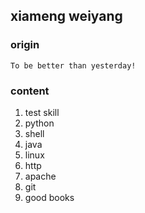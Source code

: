## xiameng weiyang ##

### origin ###


	To be better than yesterday!

### content ###
1. test skill
2. python
3. shell
4. java
5. linux
6. http
7. apache
8. git
9. good books